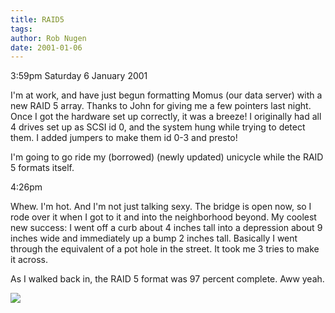 ```yaml
---
title: RAID5
tags: 
author: Rob Nugen
date: 2001-01-06
---
```


<p class=date>3:59pm Saturday 6 January 2001</p>

<p>I'm at work, and have just begun formatting Momus (our data server) with
a new RAID 5 array.  Thanks to John for giving me a few pointers last night.
Once I got the hardware set up correctly, it was a breeze!  I originally had
all 4 drives set up as SCSI id 0, and the system hung while trying to detect
them.  I added jumpers to make them id 0-3 and presto!</p>

<p>I'm going to go ride my (borrowed) (newly updated) unicycle while the
RAID 5 formats itself.</p>

<p class=date>4:26pm</p>

<p>Whew.  I'm hot.  And I'm not just talking sexy.  The bridge is open now,
so I rode over it when I got to it and into the neighborhood beyond.  My
coolest new success: I went off a curb about 4 inches tall into a depression
about 9 inches wide and immediately up a bump 2 inches tall.  Basically I
went through the equivalent of a pot hole in the street.  It took me 3 tries
to make it across.</p>

<p>As I walked back in, the RAID 5 format was 97 percent complete.  Aww
yeah.</p>

<p><img src="/images/rob/wL-ROB.gif"/></p>

